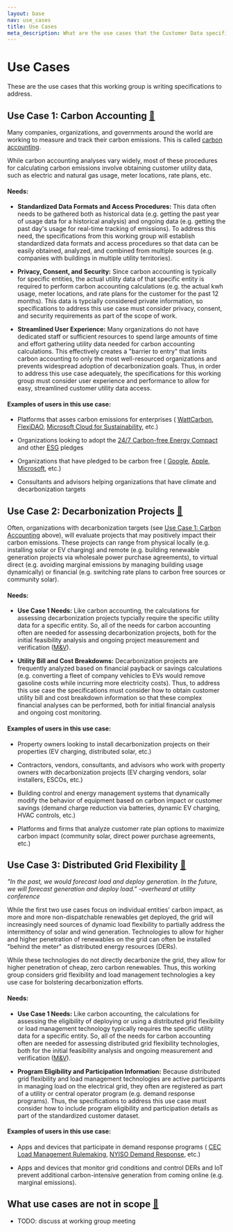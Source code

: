 ```yaml
---
layout: base
nav: use_cases
title: Use Cases
meta_description: What are the use cases that the Customer Data specifications this working group is trying to address?
---
```

# Use Cases

These are the use cases that this working group is writing specifications to address.


## Use Case 1: Carbon Accounting <a id="use-case-carbon-accounting" href="#use-case-carbon-accounting" class="permalink">🔗</a>

Many companies, organizations, and governments around the world are working to
measure and track their carbon emissions. This is called
[carbon accounting](https://en.wikipedia.org/wiki/Carbon_accounting).

While carbon accounting analyses vary widely, most of these procedures
for calculating carbon emissions involve obtaining customer utility data,
such as electric and natural gas usage, meter locations, rate plans, etc.

#### Needs:

* **Standardized Data Formats and Access Procedures:**
This data often needs to be gathered both as historical data
(e.g. getting the past year of usage data for a historical analysis)
and ongoing data (e.g. getting the past day's usage for real-time tracking
of emissions). To address this need, the specifications from this working
group will establish standardized data formats and access procedures so that
data can be easily obtained, analyzed, and combined from multiple sources
(e.g. companies with buildings in multiple utility territories).

* **Privacy, Consent, and Security:**
Since carbon accounting is typically for specific entities,
the actual utility data of that specific entity is required to perform
carbon accounting calculations (e.g. the actual kwh usage, meter locations,
and rate plans for the customer for the past 12 months). This data is
typcially considered private information, so specifications to address this
use case must consider privacy, consent, and security requirements as part
of the scope of work.

* **Streamlined User Experience:**
Many organizations do not have dedicated staff or sufficient resources
to spend large amounts of time and effort gathering utility data needed
for carbon accounting calculations. This effectively creates a
"barrier to entry" that limits carbon accounting to only the most well-resourced
organizations and prevents widespread adoption of decarbonization goals.
Thus, in order to address this use case adequately, the specifications
for this working group must consider user experience and performance
to allow for easy, streamlined customer utility data access.

#### Examples of users in this use case:

* Platforms that asses carbon emissions for enterprises (
[WattCarbon](https://www.wattcarbon.com/),
[FlexiDAO](https://www.flexidao.com/),
[Microsoft Cloud for Sustainability](https://www.microsoft.com/en-us/sustainability),
etc.)

* Organizations looking to adopt the [24/7 Carbon-free Energy Compact](https://gocarbonfree247.com/)
and other [ESG](https://en.wikipedia.org/wiki/Environmental%2C_social_and_corporate_governance) pledges

* Organizations that have pledged to be carbon free (
[Google](https://www.google.com/about/datacenters/cleanenergy/),
[Apple](https://www.apple.com/newsroom/2020/07/apple-commits-to-be-100-percent-carbon-neutral-for-its-supply-chain-and-products-by-2030/),
[Microsoft](https://www.microsoft.com/en-us/corporate-responsibility/sustainability/operations),
etc.)

* Consultants and advisors helping organizations that have climate and decarbonization targets


## Use Case 2: Decarbonization Projects <a id="use-case-decarbonization-projects" href="#use-case-decarbonization-projects" class="permalink">🔗</a>

Often, organizations with decarbonization targets (see [Use Case 1: Carbon Accounting](#use-case-carbon-accounting) above),
will evaluate projects that may positively impact their carbon emissions. These projects
can range from physical locally (e.g. installing solar or EV charging) and remote (e.g.
building renewable generation projects via wholesale power purchase agreements), to virtual
direct (e.g. avoiding marginal emissions by managing building usage dynamically) or financial
(e.g. switching rate plans to carbon free sources or community solar).

#### Needs:

* **Use Case 1 Needs:**
Like carbon accounting, the calculations for assessing decarbonization
projects typcially require the specific utility data for a specific entity.
So, all of the needs for carbon accounting often are needed for assessing
decarbonization projects, both for the initial feasibility analysis and
ongoing project measurement and verification ([M&V](https://en.wikipedia.org/wiki/Measurement_and_Verification)).

* **Utility Bill and Cost Breakdowns:**
Decarbonization projects are frequently analyzed based on financial
payback or savings calculations (e.g. converting a fleet of company
vehicles to EVs would remove gasoline costs while incurring more
electricity costs). Thus, to address this use case the specifications
must consider how to obtain customer utility bill and cost breakdown
information so that these complex financial analyses can be performed,
both for initial financial analysis and ongoing cost monitoring.

#### Examples of users in this use case:

* Property owners looking to install decarbonization projects on their properties (EV charging,
distributed solar, etc.)

* Contractors, vendors, consultants, and advisors who work with property owners with decarbonization projects
(EV charging vendors, solar installers, ESCOs, etc.)

* Building control and energy management systems that dynamically modify the behavior of equipment based
on carbon impact or customer savings (demand charge reduction via batteries, dynamic EV charging, HVAC controls, etc.)

* Platforms and firms that analyze customer rate plan options to maximize carbon impact (community solar,
direct power purchase agreements, etc.)


## Use Case 3: Distributed Grid Flexibility <a id="use-case-distributed-flexibility" href="#use-case-distributed-flexibility" class="permalink">🔗</a>

*"In the past, we would forecast load and deploy generation. In the future, we will forecast generation and deploy load." -overheard at utility conference*

While the first two use cases focus on individual entities' carbon impact,
as more and more non-dispatchable renewables get deployed, the grid will
increasingly need sources of dynamic load flexibility to partially address
the intermittency of solar and wind generation. Technologies to allow for
higher and higher penetration of renewables on the grid can often be installed
"behind the meter" as distributed energy resources (DERs).

While these technologies do not directly decarbonize the grid, they allow for
higher penetration of cheap, zero carbon renewables. Thus, this working group
considers grid flexibility and load management technologies a key use case
for bolstering decarbonization efforts.

#### Needs:

* **Use Case 1 Needs:**
Like carbon accounting, the calculations for assessing the eligibility of
deploying or using a distributed grid flexibility or load management technology
typically requires the specific utility data for a specific entity.
So, all of the needs for carbon accounting often are needed for assessing
distributed grid flexibility technologies, both for the initial feasibility
analysis and ongoing measurement and verification ([M&V](https://en.wikipedia.org/wiki/Measurement_and_Verification)).

* **Program Eligibility and Participation Information:**
Because distributed grid flexibility and load management technologies are active
participants in managing load on the electrical grid, they often are registered
as part of a utility or central operator program (e.g. demand response programs).
Thus, the specifications to address this use case must consider how to include
program eligibility and participation details as part of the standardized customer
dataset.

#### Examples of users in this use case:

* Apps and devices that participate in demand response programs (
[CEC Load Management Rulemaking](https://www.energy.ca.gov/proceedings/energy-commission-proceedings/load-management-rulemaking),
[NYISO Demand Response](https://www.nyserda.ny.gov/All-Programs/Energy-Storage/Energy-Storage-for-Your-Business/Demand-Response-Programs),
etc.)

* Apps and devices that monitor grid conditions and control DERs and IoT prevent additional
carbon-intensive generation from coming online (e.g. marginal emissions).

## What use cases are not in scope <a id="not-in-scope" href="#not-in-scope" class="permalink">🔗</a>

* TODO: discuss at working group meeting
